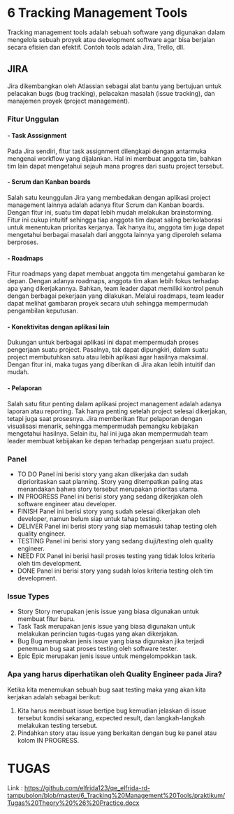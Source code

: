 # 6 Tracking Management Tools
Tracking management tools adalah sebuah software yang digunakan dalam mengelola sebuah proyek atau development software agar bisa berjalan secara efisien dan efektif. Contoh tools adalah Jira, Trello, dll.

## JIRA
Jira dikembangkan oleh Atlassian sebagai alat bantu yang bertujuan untuk pelacakan bugs (bug tracking), pelacakan masalah (issue tracking), dan manajemen proyek (project management).
### Fitur Unggulan
#### - Task Asssignment
Pada Jira sendiri, fitur task assignment dilengkapi dengan antarmuka mengenai workflow yang dijalankan. Hal ini membuat anggota tim, bahkan tim lain dapat mengetahui sejauh mana progres dari suatu project tersebut. 
#### - Scrum dan Kanban boards
Salah satu keunggulan Jira yang membedakan dengan aplikasi project management lainnya adalah adanya fitur Scrum dan Kanban boards. Dengan fitur ini, suatu tim dapat lebih mudah melakukan brainstorming. Fitur ini cukup intuitif sehingga tiap anggota tim dapat saling berkolaborasi untuk menentukan prioritas kerjanya. Tak hanya itu, anggota tim juga dapat mengetahui berbagai masalah dari anggota lainnya yang diperoleh selama berproses. 
#### - Roadmaps
Fitur roadmaps yang dapat membuat anggota tim mengetahui gambaran ke depan. Dengan adanya roadmaps, anggota tim akan lebih fokus terhadap apa yang dikerjakannya. Bahkan, team leader dapat memiliki kontrol penuh dengan berbagai pekerjaan yang dilakukan. Melalui roadmaps, team leader dapat melihat gambaran proyek secara utuh sehingga mempermudah pengambilan keputusan. 
#### - Konektivitas dengan aplikasi lain
Dukungan untuk berbagai aplikasi ini dapat mempermudah proses pengerjaan suatu project. Pasalnya, tak dapat dipungkiri, dalam suatu project membutuhkan satu atau lebih aplikasi agar hasilnya maksimal. Dengan fitur ini, maka tugas yang diberikan di Jira akan lebih intuitif dan mudah.
#### - Pelaporan
Salah satu fitur penting dalam aplikasi project management adalah adanya laporan atau reporting. Tak hanya penting setelah project selesai dikerjakan, tetapi juga saat prosesnya. Jira memberikan fitur pelaporan dengan visualisasi menarik, sehingga mempermudah pemangku kebijakan mengetahui hasilnya. Selain itu, hal ini juga akan mempermudah team leader membuat kebijakan ke depan terhadap pengerjaan suatu project.

### Panel
- TO DO
Panel ini berisi story yang akan dikerjaka dan sudah diprioritaskan saat planning. Story yang ditempatkan paling atas menandakan bahwa story tersebut merupakan prioritas utama.
- IN PROGRESS
Panel ini berisi story yang sedang dikerjakan oleh software engineer atau developer.
- FINISH
Panel ini berisi story yang sudah selesai dikerjakan oleh developer, namun belum siap untuk tahap testing.
- DELIVER
Panel ini berisi story yang siap memasuki tahap testing oleh quality engineer.
- TESTING
Panel ini berisi story yang sedang diuji/testing oleh quality engineer.
- NEED FIX
Panel ini berisi hasil proses testing yang tidak lolos kriteria oleh tim development.
- DONE
Panel ini berisi story yang sudah lolos kriteria testing oleh tim development.

### Issue Types
- Story
Story merupakan jenis issue yang biasa digunakan untuk membuat fitur baru.
- Task
Task merupakan jenis issue yang biasa digunakan untuk melakukan perincian tugas-tugas yang akan dikerjakan.
- Bug
Bug merupakan jenis issue yang biasa digunakan jika terjadi penemuan bug saat proses testing oleh software tester.
- Epic
Epic merupakan jenis issue untuk mengelompokkan task.

### Apa yang harus diperhatikan oleh Quality Engineer pada Jira?
Ketika kita menemukan sebuah bug saat testing maka yang akan kita kerjakan adalah sebagai berikut:
1. Kita harus membuat issue bertipe bug kemudian jelaskan di issue tersebut kondisi sekarang, expected result, dan langkah-langkah melakukan testing tersebut.
2. Pindahkan story atau issue yang berkaitan dengan bug ke panel atau kolom IN PROGRESS.

# TUGAS
Link : https://github.com/elfrida123/qe_elfrida-rd-tampubolon/blob/master/6_Tracking%20Management%20Tools/praktikum/Tugas%20Theory%20%26%20Practice.docx
